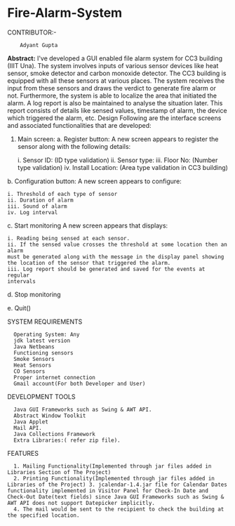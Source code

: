 # Fire-Alarm-System

CONTRIBUTOR:-

        Adyant Gupta


**Abstract:**
I've developed a GUI enabled file alarm system for CC3 building (IIIT Una). The system
involves inputs of various sensor devices like heat sensor, smoke detector and carbon
monoxide detector. The CC3 building is equipped with all these sensors at various places. The
system receives the input from these sensors and draws the verdict to generate fire alarm or
not. Furthermore, the system is able to localize the area that initiated the alarm. A
log report is also be maintained to analyse the situation later. This report consists of
details like sensed values, timestamp of alarm, the device which triggered the alarm, etc.
Design
Following are the interface screens and associated functionalities that are developed:
1. Main screen:
  a. Register button:
  A new screen appears to register the sensor along with the
  following details:
  
    i. Sensor ID: <Textfield> (ID type validation)
    ii. Sensor type: <Dropdown>
    iii. Floor No: <Textfield> (Number type validation)
    iv. Install Location: <Textfield> (Area type validation in CC3 building)
    
  b. Configuration button:
  A new screen appears to configure:
  
    i. Threshold of each type of sensor
    ii. Duration of alarm
    iii. Sound of alarm
    iv. Log interval
    
  c. Start monitoring
  A new screen appears that displays:
  
    i. Reading being sensed at each sensor.
    ii. If the sensed value crosses the threshold at some location then an alarm
    must be generated along with the message in the display panel showing
    the location of the sensor that triggered the alarm.
    iii. Log report should be generated and saved for the events at regular
    intervals
    
  d. Stop monitoring
  
  e. Quit()
  
 SYSTEM REQUIREMENTS

      Operating System: Any 
      jdk latest version 
      Java Netbeans 
      Functioning sensors
      Smoke Sensors
      Heat Sensors
      CO Sensors
      Proper internet connection 
      Gmail account(For both Developer and User)


DEVELOPMENT TOOLS

      Java GUI Frameworks such as Swing & AWT API. 
      Abstract Window Toolkit 
      Java Applet 
      Mail API. 
      Java Collections Framework 
      Extra Libraries:( refer zip file).




FEATURES

      1. Mailing Functionality(Implemented through jar files added in Libraries Section of The Project) 
      2. Printing Functionality(Implemented through jar files added in Libraries of the Project) 3. jcalendar-1.4.jar file for Calendar Dates functionality implemented in Visitor Panel for Check-In Date and Check-Out Date(text fields) since Java GUI Frameworks such as Swing & AWT API does not support Datepicker implicitly. 
      4. The mail would be sent to the recipient to check the building at the specified location.



